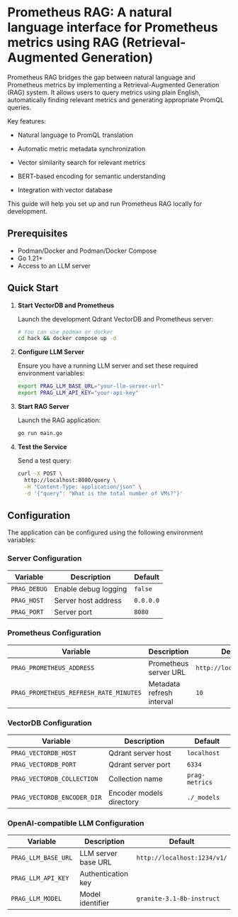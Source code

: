 # Prometheus RAG: A natural language interface for Prometheus metrics using RAG (Retrieval-Augmented Generation)

Prometheus RAG bridges the gap between natural language and Prometheus metrics by implementing a Retrieval-Augmented Generation (RAG) system. It allows users to query metrics using plain English, automatically finding relevant metrics and generating appropriate PromQL queries.

Key features:

- Natural language to PromQL translation

- Automatic metric metadata synchronization

- Vector similarity search for relevant metrics

- BERT-based encoding for semantic understanding

- Integration with vector database

This guide will help you set up and run Prometheus RAG locally for development.

## Prerequisites

- Podman/Docker and Podman/Docker Compose
- Go 1.21+
- Access to an LLM server

## Quick Start

1. **Start VectorDB and Prometheus**

   Launch the development Qdrant VectorDB and Prometheus server:

   ```bash
   # You can use podman or docker
   cd hack && docker compose up -d
   ```

2. **Configure LLM Server**

   Ensure you have a running LLM server and set these required environment variables:

   ```bash
   export PRAG_LLM_BASE_URL="your-llm-server-url"
   export PRAG_LLM_API_KEY="your-api-key"
   ```

3. **Start RAG Server**

   Launch the RAG application:

   ```bash
   go run main.go
   ```

4. **Test the Service**

   Send a test query:

   ```bash
   curl -X POST \
     http://localhost:8080/query \
     -H "Content-Type: application/json" \
     -d '{"query": "What is the total number of VMs?"}'
   ```

## Configuration

The application can be configured using the following environment variables:

### Server Configuration

| Variable | Description | Default |
|----------|-------------|---------|
| `PRAG_DEBUG` | Enable debug logging | `false` |
| `PRAG_HOST` | Server host address | `0.0.0.0` |
| `PRAG_PORT` | Server port | `8080` |

### Prometheus Configuration

| Variable | Description | Default |
|----------|-------------|---------|
| `PRAG_PROMETHEUS_ADDRESS` | Prometheus server URL | `http://localhost:9090` |
| `PRAG_PROMETHEUS_REFRESH_RATE_MINUTES` | Metadata refresh interval | `10` |

### VectorDB Configuration

| Variable | Description | Default |
|----------|-------------|---------|
| `PRAG_VECTORDB_HOST` | Qdrant server host | `localhost` |
| `PRAG_VECTORDB_PORT` | Qdrant server port | `6334` |
| `PRAG_VECTORDB_COLLECTION` | Collection name | `prag-metrics` |
| `PRAG_VECTORDB_ENCODER_DIR` | Encoder models directory | `./_models` |

### OpenAI-compatible LLM Configuration

| Variable | Description | Default |
|----------|-------------|---------|
| `PRAG_LLM_BASE_URL` | LLM server base URL | `http://localhost:1234/v1/` |
| `PRAG_LLM_API_KEY` | Authentication key |  |
| `PRAG_LLM_MODEL` | Model identifier | `granite-3.1-8b-instruct` |
